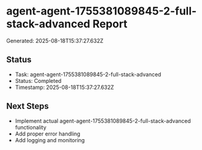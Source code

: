 # agent-agent-1755381089845-2-full-stack-advanced Report

Generated: 2025-08-18T15:37:27.632Z

## Status
- Task: agent-agent-1755381089845-2-full-stack-advanced
- Status: Completed
- Timestamp: 2025-08-18T15:37:27.632Z

## Next Steps
- Implement actual agent-agent-1755381089845-2-full-stack-advanced functionality
- Add proper error handling
- Add logging and monitoring
